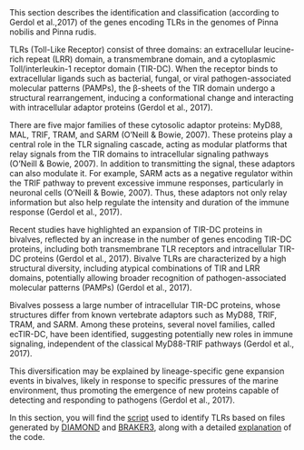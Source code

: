##


This section describes the identification and classification (according to Gerdol et al.,2017) of the genes encoding TLRs in the genomes of Pinna nobilis and Pinna rudis.

TLRs (Toll-Like Receptor) consist of three domains: an extracellular leucine-rich repeat (LRR) domain, a transmembrane domain, and a cytoplasmic Toll/interleukin-1 receptor domain (TIR-DC). When the receptor binds to extracellular ligands such as bacterial, fungal, or viral pathogen-associated molecular patterns (PAMPs), the β-sheets of the TIR domain undergo a structural rearrangement, inducing a conformational change and interacting with intracellular adaptor proteins (Gerdol et al., 2017).

There are five major families of these cytosolic adaptor proteins: MyD88, MAL, TRIF, TRAM, and SARM (O’Neill & Bowie, 2007). These proteins play a central role in the TLR signaling cascade, acting as modular platforms that relay signals from the TIR domains to intracellular signaling pathways (O’Neill & Bowie, 2007). In addition to transmitting the signal, these adaptors can also modulate it. For example, SARM acts as a negative regulator within the TRIF pathway to prevent excessive immune responses, particularly in neuronal cells (O’Neill & Bowie, 2007). Thus, these adaptors not only relay information but also help regulate the intensity and duration of the immune response (Gerdol et al., 2017).

Recent studies have highlighted an expansion of TIR-DC proteins in bivalves, reflected by an increase in the number of genes encoding TIR-DC proteins, including both transmembrane TLR receptors and intracellular TIR-DC proteins (Gerdol et al., 2017). Bivalve TLRs are characterized by a high structural diversity, including atypical combinations of TIR and LRR domains, potentially allowing broader recognition of pathogen-associated molecular patterns (PAMPs) (Gerdol et al., 2017).

Bivalves possess a large number of intracellular TIR-DC proteins, whose structures differ from known vertebrate adaptors such as MyD88, TRIF, TRAM, and SARM. Among these proteins, several novel families, called ecTIR-DC, have been identified, suggesting potentially new roles in immune signaling, independent of the classical MyD88-TRIF pathways (Gerdol et al., 2017).

This diversification may be explained by lineage-specific gene expansion events in bivalves, likely in response to specific pressures of the marine environment, thus promoting the emergence of new proteins capable of detecting and responding to pathogens (Gerdol et al., 2017).

In this section, you will find the [script](Scripts/Script_TLRs.sh) used to identify TLRs based on files generated by [DIAMOND](data/Annoted_DIAMOND.tsv) and [BRAKER3](data/Annoted_BRAKER3.txt), along with a detailed [explanation](Explanations/Explanation_1.md) of the code.
